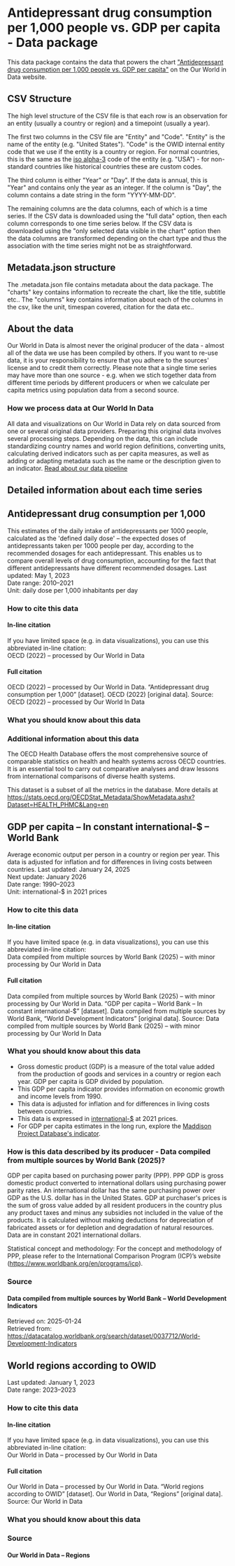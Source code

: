 # Antidepressant drug consumption per 1,000 people vs. GDP per capita - Data package

This data package contains the data that powers the chart ["Antidepressant drug consumption per 1,000 people vs. GDP per capita"](https://ourworldindata.org/grapher/antidepressants-per-capita-vs-gdp?v=1&csvType=full&useColumnShortNames=false) on the Our World in Data website.

## CSV Structure

The high level structure of the CSV file is that each row is an observation for an entity (usually a country or region) and a timepoint (usually a year).

The first two columns in the CSV file are "Entity" and "Code". "Entity" is the name of the entity (e.g. "United States"). "Code" is the OWID internal entity code that we use if the entity is a country or region. For normal countries, this is the same as the [iso alpha-3](https://en.wikipedia.org/wiki/ISO_3166-1_alpha-3) code of the entity (e.g. "USA") - for non-standard countries like historical countries these are custom codes.

The third column is either "Year" or "Day". If the data is annual, this is "Year" and contains only the year as an integer. If the column is "Day", the column contains a date string in the form "YYYY-MM-DD".

The remaining columns are the data columns, each of which is a time series. If the CSV data is downloaded using the "full data" option, then each column corresponds to one time series below. If the CSV data is downloaded using the "only selected data visible in the chart" option then the data columns are transformed depending on the chart type and thus the association with the time series might not be as straightforward.

## Metadata.json structure

The .metadata.json file contains metadata about the data package. The "charts" key contains information to recreate the chart, like the title, subtitle etc.. The "columns" key contains information about each of the columns in the csv, like the unit, timespan covered, citation for the data etc..

## About the data

Our World in Data is almost never the original producer of the data - almost all of the data we use has been compiled by others. If you want to re-use data, it is your responsibility to ensure that you adhere to the sources' license and to credit them correctly. Please note that a single time series may have more than one source - e.g. when we stich together data from different time periods by different producers or when we calculate per capita metrics using population data from a second source.

### How we process data at Our World In Data
All data and visualizations on Our World in Data rely on data sourced from one or several original data providers. Preparing this original data involves several processing steps. Depending on the data, this can include standardizing country names and world region definitions, converting units, calculating derived indicators such as per capita measures, as well as adding or adapting metadata such as the name or the description given to an indicator.
[Read about our data pipeline](https://docs.owid.io/projects/etl/)

## Detailed information about each time series


## Antidepressant drug consumption per 1,000
This estimates of the daily intake of antidepressants per 1000 people, calculated as the 'defined daily dose' – the expected doses of antidepressants taken per 1000 people per day, according to the recommended dosages for each antidepressant. This enables us to compare overall levels of drug consumption, accounting for the fact that different antidepressants have different recommended dosages.
Last updated: May 1, 2023  
Date range: 2010–2021  
Unit: daily dose per 1,000 inhabitants per day  


### How to cite this data

#### In-line citation
If you have limited space (e.g. in data visualizations), you can use this abbreviated in-line citation:  
OECD (2022) – processed by Our World in Data

#### Full citation
OECD (2022) – processed by Our World in Data. “Antidepressant drug consumption per 1,000” [dataset]. OECD (2022) [original data].
Source: OECD (2022) – processed by Our World In Data

### What you should know about this data

### Additional information about this data
The OECD Health Database offers the most comprehensive source of comparable statistics on health and health systems across OECD countries. It is an essential tool to carry out comparative analyses and draw lessons from international comparisons of diverse health systems.

This dataset is a subset of all the metrics in the database. More details at https://stats.oecd.org/OECDStat_Metadata/ShowMetadata.ashx?Dataset=HEALTH_PHMC&Lang=en


## GDP per capita – In constant international-$ – World Bank
Average economic output per person in a country or region per year. This data is adjusted for inflation and for differences in living costs between countries.
Last updated: January 24, 2025  
Next update: January 2026  
Date range: 1990–2023  
Unit: international-$ in 2021 prices  


### How to cite this data

#### In-line citation
If you have limited space (e.g. in data visualizations), you can use this abbreviated in-line citation:  
Data compiled from multiple sources by World Bank (2025) – with minor processing by Our World in Data

#### Full citation
Data compiled from multiple sources by World Bank (2025) – with minor processing by Our World in Data. “GDP per capita – World Bank – In constant international-$” [dataset]. Data compiled from multiple sources by World Bank, “World Development Indicators” [original data].
Source: Data compiled from multiple sources by World Bank (2025) – with minor processing by Our World In Data

### What you should know about this data
* Gross domestic product (GDP) is a measure of the total value added from the production of goods and services in a country or region each year. GDP per capita is GDP divided by population.
* This GDP per capita indicator provides information on economic growth and income levels from 1990.
* This data is adjusted for inflation and for differences in living costs between countries.
* This data is expressed in [international-$](#dod:int_dollar_abbreviation) at 2021 prices.
* For GDP per capita estimates in the long run, explore the [Maddison Project Database's indicator](https://ourworldindata.org/grapher/gdp-per-capita-maddison).

### How is this data described by its producer - Data compiled from multiple sources by World Bank (2025)?
GDP per capita based on purchasing power parity (PPP). PPP GDP is gross domestic product converted to international dollars using purchasing power parity rates. An international dollar has the same purchasing power over GDP as the U.S. dollar has in the United States. GDP at purchaser's prices is the sum of gross value added by all resident producers in the country plus any product taxes and minus any subsidies not included in the value of the products. It is calculated without making deductions for depreciation of fabricated assets or for depletion and degradation of natural resources. Data are in constant 2021 international dollars.

Statistical concept and methodology: For the concept and methodology of PPP, please refer to the International Comparison Program (ICP)’s website (https://www.worldbank.org/en/programs/icp).

### Source

#### Data compiled from multiple sources by World Bank – World Development Indicators
Retrieved on: 2025-01-24  
Retrieved from: https://datacatalog.worldbank.org/search/dataset/0037712/World-Development-Indicators  


## World regions according to OWID
Last updated: January 1, 2023  
Date range: 2023–2023  


### How to cite this data

#### In-line citation
If you have limited space (e.g. in data visualizations), you can use this abbreviated in-line citation:  
Our World in Data – processed by Our World in Data

#### Full citation
Our World in Data – processed by Our World in Data. “World regions according to OWID” [dataset]. Our World in Data, “Regions” [original data].
Source: Our World in Data

### What you should know about this data

### Source

#### Our World in Data – Regions


    